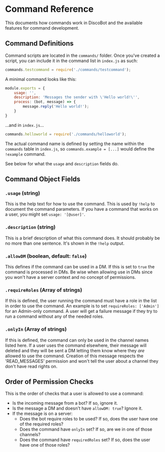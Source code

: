 Command Reference
=================

This documents how commands work in DiscoBot and the available features for
command development.

Command Definitions
-------------------

Command scripts are located in the `commands/` folder. Once you've created a
script, you can include it in the command list in `index.js` as such:

```javascript
commands.testcommand = require('./commands/testcommand');
```

A minimal command looks like this:

```javascript
module.exports = {
    usage: '',
    description: 'Messages the sender with \'Hello world!\'',
    process: (bot, message) => {
        message.reply('Hello world!');
    }
}
```
...and in `index.js`...
```javascript
commands.helloworld = require('./commands/helloworld');
```

The actual command name is defined by setting the name within the `commands`
table in `index.js`, so `commands.example = [...]` would define the `!example`
command.

See below for what the `usage` and `description` fields do.

Command Object Fields
---------------------

### `.usage` (string)
This is the help text for how to use the command. This is used by `!help` to
document the command parameters. If you have a command that works on a user,
you might set `usage: '[@user]'`.

### `.description` (string)
This is a brief description of what this command does. It should probably be
no more than one sentence. It's shown in the `!help` output.

### `.allowDM` (boolean, default: `false`)
This defines if the command can be used in a DM. If this is set to `true` the
command is processed in DMs. Be wise when allowing use in DMs since you won't
have a server context and no concept of permissions.

### `.requireRoles` (Array of strings)
If this is defined, the user running the command must have a role in the list
in order to use the command. An example is to set `requireRoles: ['Admin']`
for an Admin-only command. A user will get a failure message if they try to
run a command without any of the needed roles.

### `.onlyIn` (Array of strings)
If this is defined, the command can only be used in the channel names listed
here. If a user uses the command elsewhere, their message will deleted and they
will be sent a DM letting them know where they *are* allowed to use the command.
Creation of this message respects the 'READ_MESSAGES' permission and won't tell
the user about a channel they don't have read rights on.

Order of Permission Checks
--------------------------

This is the order of checks that a user is allowed to use a command:
- Is the incoming message from a bot? If so, ignore it.
- Is the message a DM and doesn't have `allowDM: true`? Ignore it.
- If the message is on a server:
  - Does the bot require roles to be used? If so, does the user have one of the
    required roles?
  - Does the command have `onlyIn` set? If so, are we in one of those channels?
  - Does the command have `requiredRoles` set? If so, does the user have one of
    those roles?
